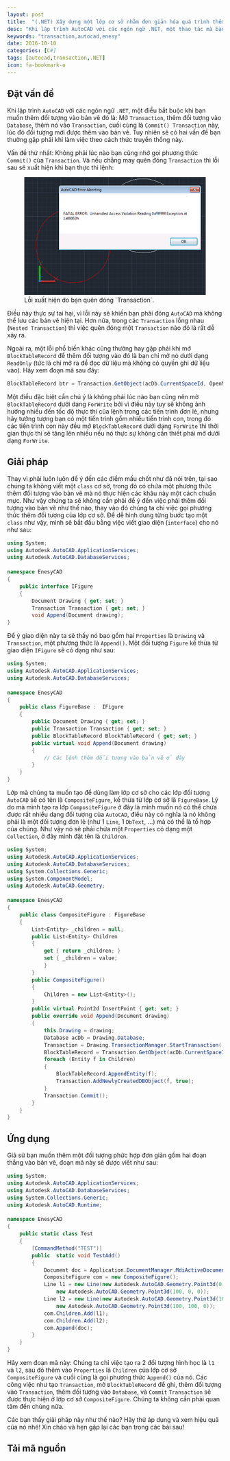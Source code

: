 ```yaml
---
layout: post
title:  "(.NET) Xây dựng một lớp cơ sở nhằm đơn giản hóa quá trình thêm đối tượng vào AutoCAD"
desc: "Khi lập trình AutoCAD với các ngôn ngữ .NET, một thao tác mà bạn chắc chắn không thể tránh khỏi là mở Transaction, sau đó thì đóng Transaction, nhưng không phải lúc nào bạn cũng nhớ các thao tác này"
keywords: "transaction,autocad,enesy"
date: 2016-10-10
categories: [C#]
tags: [autocad,transaction,.NET]
icon: fa-bookmark-o
---
```


## Đặt vấn đề

Khi lập trình `AutoCAD` với các ngôn ngữ `.NET`, một điều bắt buộc khi bạn muốn thêm đối tượng vào bản vẽ đó là: Mở `Transaction`, thêm đối tượng vào `Database`, thêm nó vào `Transaction`, cuối cùng là `Commit() Transaction` này, lúc đó đối tượng mới được thêm vào bản vẽ. Tuy nhiên sẽ có hai vấn đề bạn thường gặp phải khi làm việc theo cách thức truyền thống này.

Vấn đề thứ nhất: Không phải lúc nào bạn cũng nhớ gọi phương thức `Commit()` của `Transaction`. Và nếu chẳng may quên đóng `Transaction` thì lỗi sau sẽ xuất hiện khi bạn thực thi lệnh:

<figure class="one">
	<img src="/static/img/blog/csharp/2016-10-10-1.jpg" alt="">
	<figcaption>Lỗi xuất hiện do bạn quên đóng `Transaction`.</figcaption>
</figure>

Điều này thực sự tai hại, vì lỗi này sẽ khiến bạn phải đóng `AutoCAD` mà không thể lưu các bản vẽ hiện tại. Hơn nữa, trong các `Transaction` lồng nhau (`Nested Transaction`) thì việc quên đóng một `Transaction` nào đó là rất dễ xảy ra.

Ngoài ra, một lỗi phổ biến khác cũng thường hay gặp phải khi mở `BlockTableRecord` để thêm đối tượng vào đó là bạn chỉ mở nó dưới dạng `ReadOnly` (tức là chỉ mở ra để đọc dữ liệu mà không có quyền ghi dữ liệu vào). Hãy xem đoạn mã sau đây:

```cs
BlockTableRecord btr = Transaction.GetObject(acDb.CurrentSpaceId, OpenMode.ForRead) as BlockTableRecord;
```

Một điều đặc biệt cần chú ý là không phải lúc nào bạn cũng nên mở `BlockTableRecord` dưới dạng `ForWrite` bởi vì điều này tuy sẽ không ảnh hưởng nhiều đến tốc độ thực thi của lệnh trong các tiến trình đơn lẻ, nhưng hãy tưởng tượng bạn có một tiến trình gồm nhiều tiến trình con, trong đó các tiến trình con này đều mở `BlockTableRecord` dưới dạng `ForWrite` thì thời gian thực thi sẽ tăng lên nhiều nếu nó thực sự không cần thiết phải mở dưới dạng `ForWrite`.

## Giải pháp

Thay vì phải luôn luôn để ý đến các điểm mấu chốt như đã nói trên, tại sao chúng ta không viết một `class` cơ sở, trong đó có chứa một phương thức thêm đối tượng vào bản vẽ mà nó thực hiện các khâu này một cách chuẩn mực. Như vậy chúng ta sẽ không cần phải để ý đến việc phải thêm đối tượng vào bản vẽ như thế nào, thay vào đó chúng ta chỉ việc gọi phương thức thêm đối tượng của lớp cơ sở. Để dễ hình dung từng bước tạo một `class` như vậy, mình sẽ bắt đầu bằng việc viết giao diện (`interface`) cho nó như sau:

```cs
using System;
using Autodesk.AutoCAD.ApplicationServices;
using Autodesk.AutoCAD.DatabaseServices;

namespace EnesyCAD
{
    public interface IFigure
    {
        Document Drawing { get; set; }
        Transaction Transaction { get; set; }
        void Append(Document drawing);
}
```
Để ý giao diện này ta sẽ thấy nó bao gồm hai `Properties` là `Drawing` và `Transaction`, một phương thức là `Append()`. Một đối tượng `Figure` kế thừa từ giao diện `IFigure` sẽ có dạng như sau:

```cs
using System;
using Autodesk.AutoCAD.ApplicationServices;
using Autodesk.AutoCAD.DatabaseServices;

namespace EnesyCAD
{
    public class FigureBase :  IFigure
    {
        public Document Drawing { get; set; }
        public Transaction Transaction { get; set; }
        public BlockTableRecord BlockTableRecord { get; set; }
        public virtual void Append(Document drawing)
        { 
        	// Các lệnh thêm đối tượng vào bản vẽ ở đây
        }
    }
}

```
Lớp mà chúng ta muốn tạo để dùng làm lớp cơ sở cho các lớp đối tượng `AutoCAD` sẽ có tên là `CompositeFigure`, kế thừa từ lớp cơ sở là `FigureBase`. Lý do mà mình tạo ra lớp `CompositeFigure` ở đây là mình muốn nó có thể chứa được rất nhiều dạng đối tượng của `AutoCAD`, điều này có nghĩa là nó không phải là một đối tượng đơn lẻ (như 1 `Line`, 1 `DbText`, ...) mà có thể là tổ hợp của chúng. Như vậy nó sẽ phải chứa một `Properties` có dạng một `Collection`, ở đây mình đặt tên là `Children`.

```cs
using System;
using Autodesk.AutoCAD.ApplicationServices;
using Autodesk.AutoCAD.DatabaseServices;
using System.Collections.Generic;
using System.ComponentModel;
using Autodesk.AutoCAD.Geometry;

namespace EnesyCAD
{
    public class CompositeFigure : FigureBase
    {
        List<Entity> _children = null;
        public List<Entity> Children
        {
            get { return _children; }
            set { _children = value;
            }
        }
        public CompositeFigure()
        {
            Children = new List<Entity>();
        }
        public virtual Point2d InsertPoint { get; set; }
        public override void Append(Document drawing)
        {
            this.Drawing = drawing;
            Database acDb = Drawing.Database;
            Transaction = Drawing.TransactionManager.StartTransaction();
            BlockTableRecord = Transaction.GetObject(acDb.CurrentSpaceId, OpenMode.ForWrite) as BlockTableRecord;
            foreach (Entity f in Children)
            {
                BlockTableRecord.AppendEntity(f);
                Transaction.AddNewlyCreatedDBObject(f, true);
            }
            Transaction.Commit();
        }
    }
}

```

## Ứng dụng

Giả sử bạn muốn thêm một đối tượng phức hợp đơn giản gồm hai đoạn thẳng vào bản vẽ, đoạn mã này sẽ được viết như sau:

```cs
using System;
using Autodesk.AutoCAD.ApplicationServices;
using Autodesk.AutoCAD.DatabaseServices;
using System.Collections.Generic;
using Autodesk.AutoCAD.Runtime;

namespace EnesyCAD
{
    public static class Test
    {
        [CommandMethod("TEST")]
        public  static void TestAdd()
        {
            Document doc = Application.DocumentManager.MdiActiveDocument;
            CompositeFigure com = new CompositeFigure();
            Line l1 = new Line(new Autodesk.AutoCAD.Geometry.Point3d(0, 0, 0),
                new Autodesk.AutoCAD.Geometry.Point3d(100, 0, 0));
            Line l2 = new Line(new Autodesk.AutoCAD.Geometry.Point3d(100, 0, 0),
    			new Autodesk.AutoCAD.Geometry.Point3d(100, 100, 0));
            com.Children.Add(l1);
            com.Children.Add(l2);
            com.Append(doc);
        }
    }
}
```

Hãy xem đoạn mã này: Chúng ta chỉ việc tạo ra 2 đối tượng hình học là `l1` và `l2`, sau đó thêm vào `Properties` là `Children` của lớp cơ sở `CompositeFigure` và cuối cùng là gọi phương thức `Append()` của nó. Các công việc như tạo `Transaction`, mở `BlockTableRecord` để ghi, thêm đối tượng vào `Transaction`, thêm đối tượng vào `Database`, và `Commit` `Transaction` sẽ được thực hiện ở lớp cơ sở `CompositeFigure`. Chúng ta không cần phải quan tâm đến chúng nữa.

Các bạn thấy giải pháp này như thế nào? Hãy thử áp dụng và xem hiệu quả của nó nhé! Xin chào và hẹn gặp lại các bạn trong các bài sau!

## Tải mã nguồn


